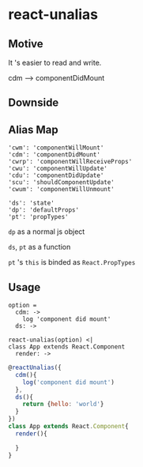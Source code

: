 # react-unalias

## Motive
It 's easier to read and write.

cdm --> componentDidMount

## Downside

## Alias Map
```
'cwm': 'componentWillMount'
'cdm': 'componentDidMount'
'cwrp': 'componentWillReceiveProps'
'cwu': 'componentWillUpdate'
'cdu': 'componentDidUpdate'
'scu': 'shouldComponentUpdate'
'cwum': 'componentWillUnmount'

'ds': 'state'
'dp': 'defaultProps'
'pt': 'propTypes'
```

`dp` as a normal js object

`ds`, `pt` as a function

`pt` 's `this` is binded as `React.PropTypes`

## Usage
```livescript
option =
  cdm: ->
    log 'component did mount'
  ds: ->

react-unalias(option) <|
class App extends React.Component
  render: ->    
```

```javascript
@reactUnalias({
  cdm(){
    log('component did mount')
  },
  ds(){
    return {hello: 'world'}
  }
})
class App extends React.Component{
  render(){

  }
}
```
